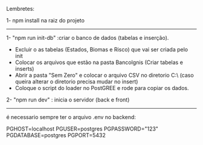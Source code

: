 Lembretes:

1- npm install na raiz do projeto

_________________________________________________

1- "npm run init-db" :criar o banco de dados (tabelas e inserção).
  - Excluir o as tabelas (Estados, Biomas e Risco) que vai ser criada pelo init
  - Colocar os arquivos que estão na pasta BancoIgnis (Criar tabelas e inserts)
  - Abrir a pasta "Sem Zero" e colocar o arquivo CSV no diretorio C:\ (caso queira alterar o diretorio precisa mudar no insert)
  - Coloque o script do loader no PostGREE e rode para copiar os dados.

2- "npm run dev" : inicia o servidor (back e front)

__________________________________________________

é necessario sempre ter o arquivo .env no backend:

PGHOST=localhost
PGUSER=postgres
PGPASSWORD="123"
PGDATABASE=postgres
PGPORT=5432
